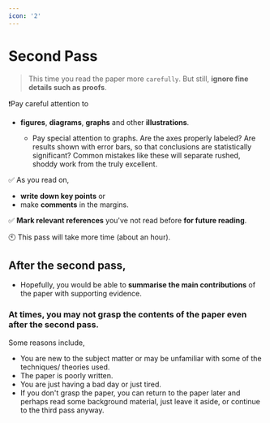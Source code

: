 ```yaml
---
icon: '2'
---
```


# Second Pass

> This time you read the paper more `carefully`. But still, **ignore fine details such as proofs**.



❗Pay careful attention to

*   **figures**, **diagrams**, **graphs** and other **illustrations**.

    * Pay special attention to graphs. Are the axes properly labeled? Are results shown with error bars, so that conclusions are statistically significant? Common mistakes like these will separate rushed, shoddy work from the truly excellent.



✅ As you read on,

* **write down key points** or
* make **comments** in the margins.



✅ **Mark relevant references** you've not read before **for future reading**.



🕙 This pass will take more time (about an hour).



## After the second pass,

* Hopefully, you would be able to **summarise the main contributions** of the paper with supporting evidence.

### At times, you may not grasp the contents of the paper even after the second pass.

Some reasons include,

* You are new to the subject matter or may be unfamiliar with some of the techniques/ theories used.
* The paper is poorly written.
* You are just having a bad day or just tired.
* If you don't grasp the paper, you can return to the paper later and perhaps read some background material, just leave it aside, or continue to the third pass anyway.
